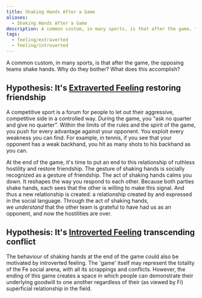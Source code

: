 ```yaml
---
title: Shaking Hands After a Game
aliases:
  - Shaking Hands After a Game
description: A common custom, in many sports, is that after the game, the opposing teams shake hands. Why do they bother? What does this accomplish?
tags:
  - feeling/extraverted
  - feeling/introverted
---
```


A common custom, in many sports, is that after the game, the opposing teams shake hands. Why do they bother? What does this accomplish?

## Hypothesis: It's [Extraverted Feeling](/wiki/function-attitude/attitudes/extraverted-feeling) restoring friendship

A competitive sport is a forum for people to let out their aggressive, competitive side in a controlled way. During the game, you "ask no quarter and give no quarter". Within the limits of the rules and the spirit of the game, you push for every advantage against your opponent. You exploit every weakness you can find. For example, in tennis, if you see that your opponent has a weak backhand, you hit as many shots to his backhand as you can.

At the end of the game, it's time to put an end to this relationship of ruthless hostility and restore friendship. The gesture of shaking hands is socially recognized as a gesture of friendship. The act of shaking hands calms you down. It reshapes the way you respond to each other. Because both parties shake hands, each sees that the other is willing to make this signal. And thus a new relationship is created: a relationship created by and expressed in the social language. Through the act of shaking hands, we *understand* that the other team is grateful to have had us as an opponent, and now the hostilities are over.

## Hypothesis: It's [Introverted Feeling](/wiki/function-attitude/attitudes/introverted-feeling) transcending conflict

The behaviour of shaking hands at the end of the game could also be motivated by introverted feeling. The 'game' itself may represent the totality of the Fe social arena, with all its scrappings and conflicts. However, the ending of this game creates a space in which people can demonstrate their underlying goodwill to one another regardless of their (as viewed by Fi) superficial relationship in the field.
